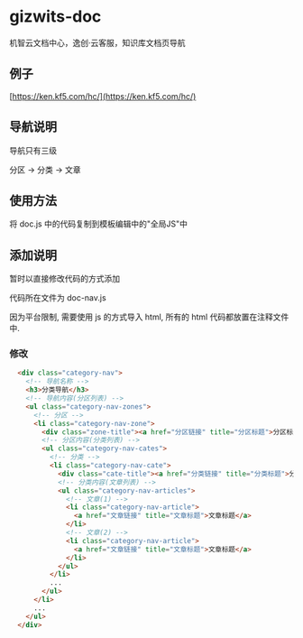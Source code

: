 # gizwits-doc
机智云文档中心，逸创·云客服，知识库文档页导航

## 例子

[https://ken.kf5.com/hc/](https://ken.kf5.com/hc/)

## 导航说明

导航只有三级

分区 -> 分类 -> 文章

## 使用方法

将 doc.js 中的代码复制到模板编辑中的"全局JS"中

## 添加说明

暂时以直接修改代码的方式添加

代码所在文件为 doc-nav.js

因为平台限制, 需要使用 js 的方式导入 html, 所有的 html 代码都放置在注释文件中.

### 修改

```html
  <div class="category-nav">
    <!-- 导航名称 -->
    <h3>分类导航</h3>
    <!-- 导航内容(分区列表) -->
    <ul class="category-nav-zones">
      <!-- 分区 -->
      <li class="category-nav-zone">
        <div class="zone-title"><a href="分区链接" title="分区标题">分区标题</a></div>
        <!-- 分区内容(分类列表) -->
        <ul class="category-nav-cates">
          <!-- 分类 -->
          <li class="category-nav-cate">
            <div class="cate-title"><a href="分类链接" title="分类标题">分类标题</a></div>
            <!-- 分类内容(文章列表) -->
            <ul class="category-nav-articles">
              <!-- 文章(1) -->
              <li class="category-nav-article">
                <a href="文章链接" title="文章标题">文章标题</a>
              </li>
              <!-- 文章(2) -->
              <li class="category-nav-article">
                <a href="文章链接" title="文章标题">文章标题</a>
              </li>
            </ul>
          </li>
          ...
        </ul>
      </li>
      ...
    </ul>
  </div>
```

